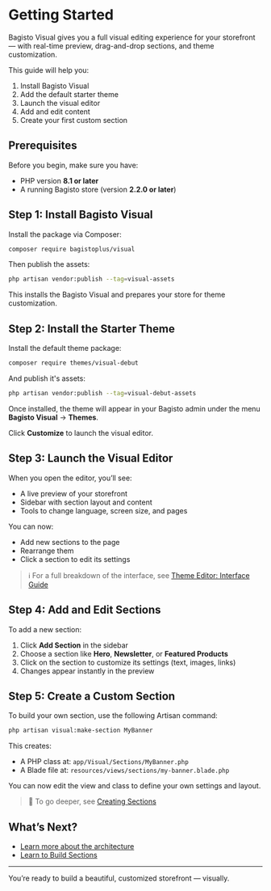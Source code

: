 # Getting Started

Bagisto Visual gives you a full visual editing experience for your storefront — with real-time preview, drag-and-drop sections, and theme customization.

This guide will help you:

1. Install Bagisto Visual
2. Add the default starter theme
3. Launch the visual editor
4. Add and edit content
5. Create your first custom section

## Prerequisites

Before you begin, make sure you have:

- PHP version **8.1 or later**
- A running Bagisto store (version **2.2.0 or later**)

## Step 1: Install Bagisto Visual

Install the package via Composer:

```bash
composer require bagistoplus/visual
```

Then publish the assets:

```bash
php artisan vendor:publish --tag=visual-assets
```

This installs the Bagisto Visual and prepares your store for theme customization.

## Step 2: Install the Starter Theme

Install the default theme package:

```bash
composer require themes/visual-debut
```

And publish it's assets:

```bash
php artisan vendor:publish --tag=visual-debut-assets
```

Once installed, the theme will appear in your Bagisto admin under the menu **Bagisto Visual** -> **Themes**.

Click **Customize** to launch the visual editor.

## Step 3: Launch the Visual Editor

When you open the editor, you’ll see:

- A live preview of your storefront
- Sidebar with section layout and content
- Tools to change language, screen size, and pages

You can now:

- Add new sections to the page
- Rearrange them
- Click a section to edit its settings

> ℹ️ For a full breakdown of the interface, see [Theme Editor: Interface Guide](../theme-editor/interface-guide.md)

## Step 4: Add and Edit Sections

To add a new section:

1. Click **Add Section** in the sidebar
2. Choose a section like **Hero**, **Newsletter**, or **Featured Products**
3. Click on the section to customize its settings (text, images, links)
4. Changes appear instantly in the preview

## Step 5: Create a Custom Section

To build your own section, use the following Artisan command:

```bash
php artisan visual:make-section MyBanner
```

This creates:

- A PHP class at: `app/Visual/Sections/MyBanner.php`
- A Blade file at: `resources/views/sections/my-banner.blade.php`

You can now edit the view and class to define your own settings and layout.

> 🧱 To go deeper, see [Creating Sections](../building-theme/adding-sections/overview.md)

## What’s Next?

- [Learn more about the architecture](../core-concepts/architecture.md)
- [Learn to Build Sections](../building-theme/adding-sections/overview.md)

---

You’re ready to build a beautiful, customized storefront — visually.
